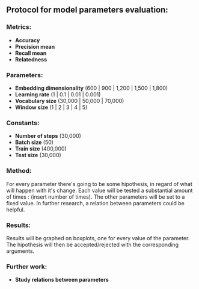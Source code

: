 ## Protocol for model parameters evaluation:

### Metrics:
- **Accuracy**
- **Precision mean**
- **Recall mean**
- **Relatedness**

### Parameters:
- **Embedding dimensionality** (600 | 900 | 1,200 | 1,500 | 1,800)
- **Learning rate** (1 | 0.1 | 0.01 | 0.001)
- **Vocabulary size** (30,000 | 50,000 | 70,000)
- **Window size** (1 | 2 | 3 | 4 | 5)

### Constants:
- **Number of steps** (30,000)
- **Batch size** (50)
- **Train size**  (400,000)
- **Test size** (30,000)

### Method:
For every parameter there's going to be some hipothesis, in regard of what will happen with it's change. Each value will be tested a substantial amount of times : (insert number of times). The other parameters will be set to a fixed value. In further research, a relation between parameters could be helpful.

### Results:
Results will be graphed on boxplots, one for every value of the parameter. The hipothesis will then be accepted/rejected with the corresponding arguments.

### Further work:
- **Study relations between parameters**


